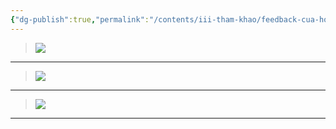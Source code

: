 ```yaml
---
{"dg-publish":true,"permalink":"/contents/iii-tham-khao/feedback-cua-hoc-vien-cac-khoa/","noteIcon":3}
---
```





>![](https://i.imgur.com/T8nMnve.png) 

---

>![](https://i.imgur.com/2uN1NuA.png)


---


>![](https://i.imgur.com/rATGS5x.png)

---








